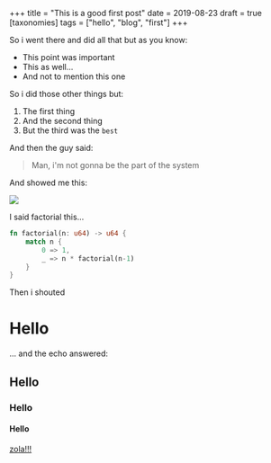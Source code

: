 +++
title = "This is a good first post"
date = 2019-08-23
draft = true
[taxonomies]
tags = ["hello", "blog", "first"]
+++

So i went there and did all that but as you know:
* This point was important 
* This as well...
* And not to mention this one


So i did those other things but:
1. The first thing
2. And the second thing
3. But the third was the `best`

And then the guy said:
> Man, i'm not gonna be the part of the system

And showed me this:

<img src="https://dummyimage.com/640x4:3/">


I said factorial this...

```rust
fn factorial(n: u64) -> u64 {
    match n {
        0 => 1,
        _ => n * factorial(n-1)
    }
}
```

Then i shouted

# Hello

... and the echo answered:

## Hello

### Hello 

#### Hello 
[zola!!!][1]

[1]: https://www.getzola.org/
